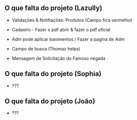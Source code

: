 ## O que falta do projeto (Lazully)
- Validações & Notifiações: 
    Produtos (Campo fica vermelho)

- Cadastro - Fazer o pdf abrir & fazer o pdf oficial


- Adm pode aplicar banimentos / Fazer a pagina de Adm

- Campo de busca (Thomaz helps)

- Mensagem de Solicitação do Famoso negada


## O que falta do projeto (Sophia)
- ???

## O que falta do projeto (João)
- ???